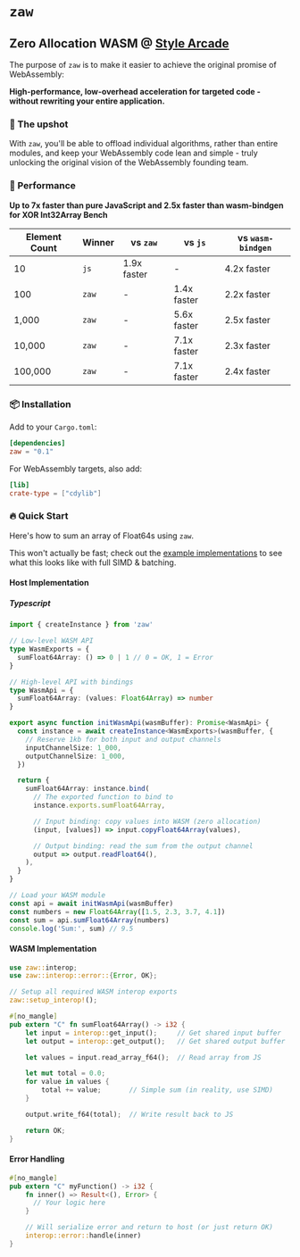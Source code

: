 # `zaw`

## Zero Allocation WASM @ <a href="https://stylearcade.com" target="_blank">Style Arcade</a>

The purpose of `zaw` is to make it easier to achieve the original promise of WebAssembly:

**High-performance, low-overhead acceleration for targeted code - without rewriting your entire application.**

### 🎯 The upshot

With `zaw`, you'll be able to offload individual algorithms, rather than entire modules, and keep your WebAssembly code lean and simple - truly unlocking the original vision of the WebAssembly founding team.

### 🚀 Performance

**Up to 7x faster than pure JavaScript and 2.5x faster than wasm-bindgen for XOR Int32Array Bench**

| Element Count | Winner | vs `zaw`    | vs `js`     | vs `wasm-bindgen` |
| ------------- | ------ | ----------- | ----------- | ----------------- |
| 10            | `js`   | 1.9x faster | -           | 4.2x faster       |
| 100           | `zaw`  | -           | 1.4x faster | 2.2x faster       |
| 1,000         | `zaw`  | -           | 5.6x faster | 2.5x faster       |
| 10,000        | `zaw`  | -           | 7.1x faster | 2.3x faster       |
| 100,000       | `zaw`  | -           | 7.1x faster | 2.4x faster       |

### 📦 Installation

Add to your `Cargo.toml`:

```toml
[dependencies]
zaw = "0.1"
```

For WebAssembly targets, also add:

```toml
[lib]
crate-type = ["cdylib"]
```

### 🔥 Quick Start

Here's how to sum an array of Float64s using `zaw`.

This won't actually be fast; check out the [example implementations](https://github.com/stylearcade/zaw/examples) to see what this looks like with full SIMD & batching.

#### Host Implementation

##### Typescript

```typescript
import { createInstance } from 'zaw'

// Low-level WASM API
type WasmExports = {
  sumFloat64Array: () => 0 | 1 // 0 = OK, 1 = Error
}

// High-level API with bindings
type WasmApi = {
  sumFloat64Array: (values: Float64Array) => number
}

export async function initWasmApi(wasmBuffer): Promise<WasmApi> {
  const instance = await createInstance<WasmExports>(wasmBuffer, {
    // Reserve 1kb for both input and output channels
    inputChannelSize: 1_000,
    outputChannelSize: 1_000,
  })

  return {
    sumFloat64Array: instance.bind(
      // The exported function to bind to
      instance.exports.sumFloat64Array,

      // Input binding: copy values into WASM (zero allocation)
      (input, [values]) => input.copyFloat64Array(values),

      // Output binding: read the sum from the output channel
      output => output.readFloat64(),
    ),
  }
}

// Load your WASM module
const api = await initWasmApi(wasmBuffer)
const numbers = new Float64Array([1.5, 2.3, 3.7, 4.1])
const sum = api.sumFloat64Array(numbers)
console.log('Sum:', sum) // 9.5
```

#### WASM Implementation

```rust
use zaw::interop;
use zaw::interop::error::{Error, OK};

// Setup all required WASM interop exports
zaw::setup_interop!();

#[no_mangle]
pub extern "C" fn sumFloat64Array() -> i32 {
    let input = interop::get_input();     // Get shared input buffer
    let output = interop::get_output();   // Get shared output buffer

    let values = input.read_array_f64();  // Read array from JS

    let mut total = 0.0;
    for value in values {
        total += value;       // Simple sum (in reality, use SIMD)
    }

    output.write_f64(total);  // Write result back to JS

    return OK;
}
```

#### Error Handling

```rust
#[no_mangle]
pub extern "C" myFunction() -> i32 {
    fn inner() => Result<(), Error> {
      // Your logic here
    }

    // Will serialize error and return to host (or just return OK)
    interop::error::handle(inner)
}
```
